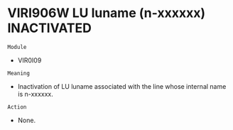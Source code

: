 # VIRI906W LU luname (n-xxxxxx) INACTIVATED

`Module`
- VIR0I09

`Meaning`
- Inactivation of LU luname associated with the line whose internal name is n-xxxxxx.

`Action`
- None.
